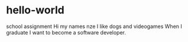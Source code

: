 # hello-world
school assignment 
Hi my names nze
I like dogs and videogames
When I graduate I want to become a software developer.
